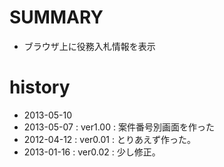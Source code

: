 # SUMMARY

+ ブラウザ上に役務入札情報を表示

# history

+ 2013-05-10
+ 2013-05-07 : ver1.00 : 案件番号別画面を作った
+ 2012-04-12 : ver0.01 : とりあえず作った。
+ 2013-01-16 : ver0.02 : 少し修正。
